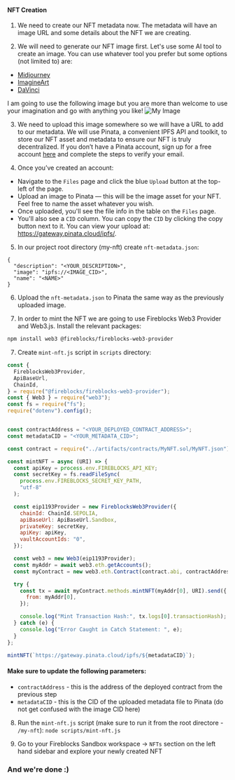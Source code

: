 #### NFT Creation


1. We need to create our NFT metadata now. The metadata will have an image URL and some details about the NFT we are creating.

2. We will need to generate our NFT image first.
Let's use some AI tool to create an image. You can use whatever tool you prefer but some options (not limited to) are:
  - [Midjourney](https://www.midjourney.com/explore?tab=hot)
  - [ImagineArt](https://www.imagine.art/)
  - [DaVinci](https://davinci.ai/)

I am going to use the following image but you are more than welcome to use your imagination and go with anything you like!
![My Image](/workshops-template/images/my-nft-dog.png)

3. We need to upload this image somewhere so we will have a URL to add to our metadata. We will use Pinata, a convenient IPFS API and toolkit, to store our NFT asset and metadata to ensure our NFT is truly decentralized. If you don’t have a Pinata account, sign up for a free account [here](https://app.pinata.cloud/) and complete the steps to verify your email.

4. Once you’ve created an account:
  - Navigate to the `Files` page and click the blue `Upload` button at the top-left of the page.
  - Upload an image to Pinata — this will be the image asset for your NFT. Feel free to name the asset whatever you wish.
  - Once uploaded, you'll see the file info in the table on the `Files` page.
  - You'll also see a `CID` column. You can copy the `CID` by clicking the copy button next to it. You can view your upload at: https://gateway.pinata.cloud/ipfs/<CID>. 

5. In our project root directory (my-nft) create `nft-metadata.json`:

```shell
{
  "description": "<YOUR_DESCRIPTION>",
  "image": "ipfs://<IMAGE_CID>",
  "name": "<NAME>"
}
```

6. Upload the `nft-metadata.json` to Pinata the same way as the previously uploaded image.

7. In order to mint the NFT we are going to use Fireblocks Web3 Provider and Web3.js.
Install the relevant packages:
```bash
npm install web3 @fireblocks/fireblocks-web3-provider
```

7. Create `mint-nft.js` script in `scripts` directory:

```js
const {
  FireblocksWeb3Provider,
  ApiBaseUrl,
  ChainId,
} = require("@fireblocks/fireblocks-web3-provider");
const { Web3 } = require("web3");
const fs = require("fs");
require("dotenv").config();


const contractAddress = "<YOUR_DEPLOYED_CONTRACT_ADDRESS>";
const metadataCID = "<YOUR_METADATA_CID>";

const contract = require("../artifacts/contracts/MyNFT.sol/MyNFT.json");

const mintNFT = async (URI) => {
  const apiKey = process.env.FIREBLOCKS_API_KEY;
  const secretKey = fs.readFileSync(
    process.env.FIREBLOCKS_SECRET_KEY_PATH,
    "utf-8"
  );

  const eip1193Provider = new FireblocksWeb3Provider({
    chainId: ChainId.SEPOLIA,
    apiBaseUrl: ApiBaseUrl.Sandbox,
    privateKey: secretKey,
    apiKey: apiKey,
    vaultAccountIds: "0",
  });

  const web3 = new Web3(eip1193Provider);
  const myAddr = await web3.eth.getAccounts();
  const myContract = new web3.eth.Contract(contract.abi, contractAddress);

  try {
    const tx = await myContract.methods.mintNFT(myAddr[0], URI).send({
      from: myAddr[0],
    });

    console.log("Mint Transaction Hash:", tx.logs[0].transactionHash);
  } catch (e) {
    console.log("Error Caught in Catch Statement: ", e);
  }
};

mintNFT(`https://gateway.pinata.cloud/ipfs/${metadataCID}`);
```

#### Make sure to update the following parameters:
  - `contractAddress` - this is the address of the deployed contract from the previous step
  - `metadataCID` - this is the CID of the uploaded metadata file to Pinata (do not get confused with the image CID here)

8. Run the `mint-nft.js` script (make sure to run it from the root directore - `/my-nft`):
`node scripts/mint-nft.js`

9. Go to your Fireblocks Sandbox workspace -> `NFTs` section on the left hand sidebar and explore your newly created NFT


### And we're done :)